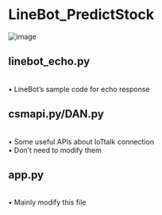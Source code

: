 # LineBot_PredictStock
![image](https://github.com/wengjiahuang0529/LineBot_PredictStock/assets/96289978/cc2e8b1e-5c86-4b3c-afe0-9795f447d62e)

**<h2>linebot_echo.py</h2>**  
  • LineBot’s sample code for echo response  

**<h2>csmapi.py/DAN.py</h2>**  
  • Some useful APIs about IoTtalk connection  
  • Don’t need to modify them  

**<h2>app.py</h2>**  
  • Mainly modify this file  
